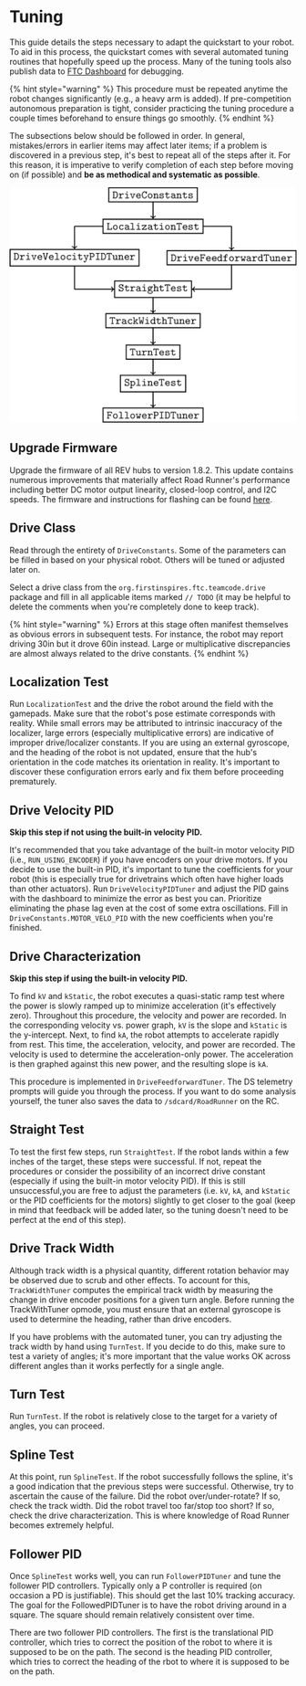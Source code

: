 # Tuning

This guide details the steps necessary to adapt the quickstart to your robot. To aid in this process, the quickstart comes with several automated tuning routines that hopefully speed up the process. Many of the tuning tools also publish data to [FTC Dashboard](https://github.com/acmerobotics/ftc-dashboard) for debugging.

{% hint style="warning" %}
This procedure must be repeated anytime the robot changes significantly \(e.g., a heavy arm is added\). If pre-competition autonomous preparation is tight, consider practicing the tuning procedure a couple times beforehand to ensure things go smoothly.
{% endhint %}

The subsections below should be followed in order. In general, mistakes/errors in earlier items may affect later items; if a problem is discovered in a previous step, it's best to repeat all of the steps after it. For this reason, it is imperative to verify completion of each step before moving on \(if possible\) and **be as methodical and systematic as possible**.

![Flowchart of the principal steps of the tuning process. If using the built-in motor velocity PID, complete the left branch. Otherwise, complete the right branch.](../.gitbook/assets/quickstartflowchart.png)

## Upgrade Firmware

Upgrade the firmware of all REV hubs to version 1.8.2. This update contains numerous improvements that materially affect Road Runner's performance including better DC motor output linearity, closed-loop control, and I2C speeds. The firmware and instructions for flashing can be found [here](http://www.revrobotics.com/software/#ExpansionHubFirmware).

## Drive Class

Read through the entirety of `DriveConstants`. Some of the parameters can be filled in based on your physical robot. Others will be tuned or adjusted later on.

Select a drive class from the `org.firstinspires.ftc.teamcode.drive` package and fill in all applicable items marked `// TODO` \(it may be helpful to delete the comments when you're completely done to keep track\).

{% hint style="warning" %}
Errors at this stage often manifest themselves as obvious errors in subsequent tests. For instance, the robot may report driving 30in but it drove 60in instead. Large or multiplicative discrepancies are almost always related to the drive constants.
{% endhint %}

## Localization Test

Run `LocalizationTest` and the drive the robot around the field with the gamepads. Make sure that the robot's pose estimate corresponds with reality. While small errors may be attributed to intrinsic inaccuracy of the localizer, large errors (especially multiplicative errors) are indicative of improper drive/localizer constants. If you are using an external gyroscope, and the heading of the robot is not updated, ensure that the hub's orientation in the code matches its orientation in reality. It's important to discover these configuration errors early and fix them before proceeding prematurely.

## Drive Velocity PID

**Skip this step if not using the built-in velocity PID.**

It's recommended that you take advantage of the built-in motor velocity PID \(i.e., `RUN_USING_ENCODER`\) if you have encoders on your drive motors. If you decide to use the built-in PID, it's important to tune the coefficients for your robot \(this is especially true for drivetrains which often have higher loads than other actuators\). Run `DriveVelocityPIDTuner` and adjust the PID gains with the dashboard to minimize the error as best you can. Prioritize eliminating the phase lag even at the cost of some extra oscillations. Fill in `DriveConstants.MOTOR_VELO_PID` with the new coefficients when you're finished.

## Drive Characterization

**Skip this step if using the built-in velocity PID.**

To find `kV` and `kStatic`, the robot executes a quasi-static ramp test where the power is slowly ramped up to minimize acceleration \(it's effectively zero\). Throughout this procedure, the velocity and power are recorded. In the corresponding velocity vs. power graph, `kV` is the slope and `kStatic` is the y-intercept. Next, to find `kA`, the robot attempts to accelerate rapidly from rest. This time, the acceleration, velocity, and power are recorded. The velocity is used to determine the acceleration-only power. The acceleration is then graphed against this new power, and the resulting slope is `kA`.

This procedure is implemented in `DriveFeedforwardTuner`. The DS telemetry prompts will guide you through the process. If you want to do some analysis yourself, the tuner also saves the data to `/sdcard/RoadRunner` on the RC.

## Straight Test

To test the first few steps, run `StraightTest`. If the robot lands within a few inches of the target, these steps were successful. If not, repeat the procedures or consider the possibility of an incorrect drive constant (especially if using the built-in motor velocity PID). If this is still unsuccessful,you are free to adjust the parameters (i.e. `kV`, `kA`, and `kStatic` or the PID coefficients for the motors) slightly to get closer to the goal \(keep in mind that feedback will be added later, so the tuning doesn't need to be perfect at the end of this step\).

## Drive Track Width

Although track width is a physical quantity, different rotation behavior may be observed due to scrub and other effects. To account for this, `TrackWidthTuner` computes the empirical track width by measuring the change in drive encoder positions for a given turn angle. Before running the TrackWithTuner opmode, you must ensure that an external gyroscope is used to determine the heading, rather than drive encoders.

If you have problems with the automated tuner, you can try adjusting the track width by hand using `TurnTest`. If you decide to do this, make sure to test a variety of angles; it's more important that the value works OK across different angles than it works perfectly for a single angle.

## Turn Test

Run `TurnTest`. If the robot is relatively close to the target for a variety of angles, you can proceed.

## Spline Test

At this point, run `SplineTest`. If the robot successfully follows the spline, it's a good indication that the previous steps were successful. Otherwise, try to ascertain the cause of the failure. Did the robot over/under-rotate? If so, check the track width. Did the robot travel too far/stop too short? If so, check the drive characterization. This is where knowledge of Road Runner becomes extremely helpful.

## Follower PID

Once `SplineTest` works well, you can run `FollowerPIDTuner` and tune the follower PID controllers. Typically only a P controller is required \(on occasion a PD is justifiable\). This should get the last 10% tracking accuracy. The goal for the FollowedPIDTuner is to have the robot driving around in a square. The square should remain relatively consistent over time.

There are two follower PID controllers. The first is the translational PID controller, which tries to correct the position of the robot to where it is supposed to be on the path. The second is the heading PID controller, which tries to correct the heading of the rbot to where it is supposed to be on the path.
